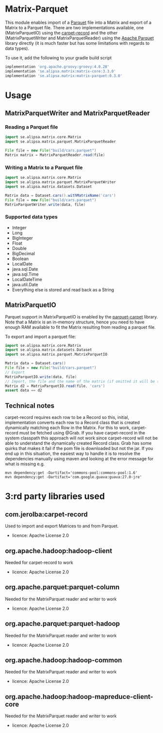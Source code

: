 # Matrix-Parquet

This module enables import of a [Parquet](https://parquet.apache.org/) file into a Matrix and export of a Matrix to a Parquet file. There are two implementations available, one (MatrixParquetIO) using the [carpet-record](https://github.com/jerolba/parquet-carpet)
and the other (MatrixParquetWriter and MatrixParquetReader) using the [Apache Parquet](https://parquet.apache.org/) library directly (it is much faster but has some limitations with regards to data types). 

To use it, add the following to your gradle build script
```groovy
implementation 'org.apache.groovy:groovy:4.0.28'
implementation 'se.alipsa.matrix:matrix-core:3.3.0'
implementation 'se.alipsa.matrix:matrix-parquet:0.3.0'
```
# Usage
## MatrixParquetWriter and MatrixParquetReader
### Reading a Parquet file
```groovy
import se.alipsa.matrix.core.Matrix
import se.alipsa.matrix.parquet.MatrixParquetReader

File file = new File("build/cars.parquet")
Matrix matrix = MatrixParquetReader.read(file)
```
### Writing a Matrix to a Parquet file
```groovy
import se.alipsa.matrix.core.Matrix
import se.alipsa.matrix.parquet.MatrixParquetWriter
import se.alipsa.matrix.datasets.Dataset

Matrix data = Dataset.cars().withMatrixName('cars')
File file = new File("build/cars.parquet")
MatrixParquetWriter.write(data, file)
```
### Supported data types
- Integer
- Long
- BigInteger
- Float
- Double
- BigDecimal
- Boolean
- LocalDate
- java.sql.Date
- java.sql.Time
- LocalDateTime
- java.util.Date
- Everything else is stored and read back as a String

## MatrixParquetIO
Parquet support in MatrixParquetIO is enabled by the [parquet-carpet](https://github.com/jerolba/parquet-carpet) library. Note that a Matrix is an in-memory structure, hence
you need to have enough RAM available to fit the Matrix resulting from reading a parquet file.


To export and import a parquet file:
```groovy
import se.alipsa.matrix.core.Matrix
import se.alipsa.matrix.datasets.Dataset
import se.alipsa.matrix.parquet.MatrixParquetIO

Matrix data = Dataset.cars()
File file = new File("build/cars.parquet")
// Export 
MatrixParquetIO.write(data, file)
// Import, the file and the name of the matrix (if omitted it will be same as the file name)
Matrix d2 = MatrixParquetIO.read(file, 'cars')
assert data == d2
```

## Technical notes
carpet-record requires each row to be a Record so this, initial, implementation converts each row to a Record class that is created dynamically matching each Row in the Matrix. 
For this to work, carpet-record must be fetched using @Grab.
If you have carpet-record in the system classpath this approach will not work since carpet-record will not be able to understand the dynamically created Record class. Grab has some quirks that makes it fail if the pom file is downloaded but not the jar. If you end up in this situation, the easiest way to handle it is to resolve the dependencies manually using maven and looking at the error message for what is missing e.g.
```shell
mvn dependency:get -Dartifact='commons-pool:commons-pool:1.6'
mvn dependency:get -Dartifact='com.google.guava:guava:27.0-jre'
```

# 3:rd party libraries used

## com.jerolba:carpet-record
Used to import and export Matrices to and from Parquet. 
- licence:  Apache License 2.0

## org.apache.hadoop:hadoop-client
Needed for carpet-record to work
- licence:  Apache License 2.0

## org.apache.parquet:parquet-column
Needed for the MatrixParquet reader and writer to work
- licence:  Apache License 2.0
 
## org.apache.parquet:parquet-hadoop
Needed for the MatrixParquet reader and writer to work
- licence:  Apache License 2.0

## org.apache.hadoop:hadoop-common
Needed for the MatrixParquet reader and writer to work
- licence:  Apache License 2.0

## org.apache.hadoop:hadoop-mapreduce-client-core
Needed for the MatrixParquet reader and writer to work
- licence:  Apache License 2.0